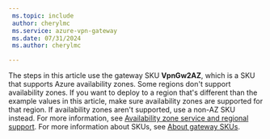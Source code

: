 ```yaml
---
 ms.topic: include
 author: cherylmc
 ms.service: azure-vpn-gateway
 ms.date: 07/31/2024
 ms.author: cherylmc

---
```


The steps in this article use the gateway SKU **VpnGw2AZ**, which is a SKU that supports Azure availability zones. Some regions don't support availability zones. If you want to deploy to a region that's different than the example values in this article, make sure availability zones are supported for that region. If availability zones aren't supported, use a non-AZ SKU instead. For more information, see [Availability zone service and regional support](../articles/reliability/availability-zones-service-support.md). For more information about SKUs, see [About gateway SKUs](../articles/vpn-gateway/about-gateway-skus.md).